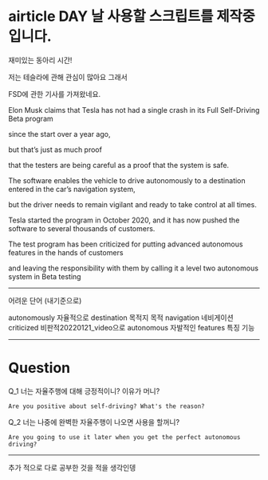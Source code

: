 # airticle DAY 날 사용할 스크립트를 제작중입니다.

재미있는 동아리 시간!

저는 테슬라에 관해 관심이 많아요 그래서

FSD에 관한 기사를 가져왔네요.

Elon Musk claims that Tesla has not had a single crash in its Full Self-Driving Beta program

since the start over a year ago,

but that’s just as much proof

that the testers are being careful as a proof that the system is safe.

The software enables the vehicle to drive autonomously to a destination entered in the car’s navigation system,

but the driver needs to remain vigilant and ready to take control at all times.

Tesla started the program in October 2020,
and it has now pushed the software to several thousands of customers.

The test program has been criticized for putting advanced autonomous features in the hands of customers

and leaving the responsibility
with them by calling it a level two autonomous system in Beta testing

---

어려운 단어 (내기준으로)

autonomously 자율적으로
destination 목적지 목적
navigation 네비게이션
criticized 비판적20220121_video으로
autonomous 자발적인
features 특징 기능

---

# Question

Q_1 너는 자율주행에 대해 긍정적이니? 이유가 머니?

```
Are you positive about self-driving? What's the reason?
```

Q_2 너는 나중에 완벽한 자율주행이 나오면 사용을 할꺼니?

```
Are you going to use it later when you get the perfect autonomous driving?
```

---

추가 적으로 다로 공부한 것을 적을 생각인뎅
